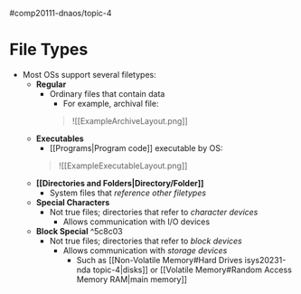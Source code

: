 #comp20111-dnaos/topic-4 
# File Types

- Most OSs support several filetypes:
	- **Regular**
		- Ordinary files that contain data
			- For example, archival file:
			>![[ExampleArchiveLayout.png]]
	- **Executables**
		- [[Programs|Program code]] executable by OS:
		>![[ExampleExecutableLayout.png]]
	- **[[Directories and Folders|Directory/Folder]]**
		- System files that *reference other filetypes*
	- **Special Characters**
		- Not true files; directories that refer to *character devices*
			- Allows communication with I/O devices
	- **Block Special** ^5c8c03
		- Not true files; directories that refer to *block devices*
			- Allows communication with *storage devices*
				- Such as [[Non-Volatile Memory#Hard Drives isys20231-nda topic-4|disks]] or [[Volatile Memory#Random Access Memory RAM|main memory]]
